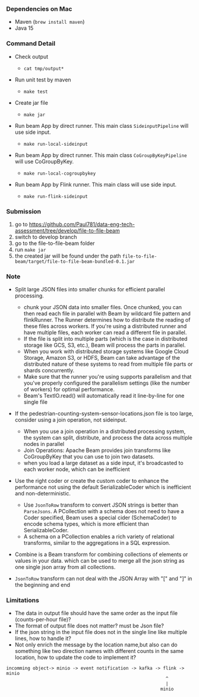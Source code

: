 ### Dependencies on Mac
* Maven (`brew install maven`)
* Java 15

### Command Detail
* Check output
    * `cat tmp/output*`
* Run unit test by maven
  * `make test`
* Create jar file
  * `make jar`
* Run beam App by direct runner. This main class `SideinputPipeline` will use side input.
  * `make run-local-sideinput`

* Run beam App by direct runner. This main class `CoGroupByKeyPipeline` will use CoGroupByKey.
  * `make run-local-cogroupbykey`

* Run beam App by Flink runner. This main class will use side input.
  * `make run-flink-sideinput`

### Submission
1. go to https://github.com/Paul781/data-eng-tech-assessment/tree/develop/file-to-file-beam
2. switch to develop branch
3. go to the file-to-file-beam folder
4. run `make jar`
5. the created jar will be found under the path  `file-to-file-beam/target/file-to-file-beam-bundled-0.1.jar`


### Note
- Split large JSON files into smaller chunks for efficient parallel processing.
  - chunk your JSON data into smaller files. Once chunked, you can then read each file in parallel with Beam by wildcard file pattern and flinkRunner. The Runner determines how to distribute the reading of these files across workers. If you're using a distributed runner and have multiple files, each worker can read a different file in parallel.
  - If the file is split into multiple parts (which is the case in distributed storage like GCS, S3, etc.), Beam will process the parts in parallel.
  - When you work with distributed storage systems like Google Cloud Storage, Amazon S3, or HDFS, Beam can take advantage of the distributed nature of these systems to read from multiple file parts or shards concurrently.
  - Make sure that the runner you're using supports parallelism and that you've properly configured the parallelism settings (like the number of workers) for optimal performance.
  - Beam's TextIO.read() will automatically read it line-by-line for one single file




- If the pedestrian-counting-system-sensor-locations.json file is too large, consider using a join operation, not sideinput.
  - When you use a join operation in a distributed processing system, the system can split, distribute, and process the data across multiple nodes in parallel  
  - Join Operations: Apache Beam provides join transforms like CoGroupByKey that you can use to join two datasets.
  - when you load a large dataset as a side input, it's broadcasted to each worker node, which can be inefficient 


- Use the right coder or create the custom coder to enhance the performance not using the default SerializableCoder which is inefficient and non-deterministic.
  - Use `JsonToRow` transform to convert JSON strings is better than `ParseJsons`. A PCollection with a schema does not need to have a Coder specified, Beam uses a special cider (SchemaCoder) to encode schema types, which is more efficient than SerializableCoder.
  - A schema on a PCollection enables a rich variety of relational transforms, similar to the aggregations in a SQL expression.


- Combine is a Beam transform for combining collections of elements or values in your data. which can be used to merge all the json string as one single json array from all collections.


- `JsonToRow` transform can not deal with the JSON Array with "[" and "]" in the beginning and end

### Limitations
- The data in output file should have the same order as the input file (counts-per-hour file)?
- The format of output file does not matter? must be Json file?
- If the json string in the input file does not in the single line like multiple lines, how to handle it?
- Not only enrich the message by the location name,but also can do something like two direction names with different counts in the same location, how to update the code to implement it? 



```
incomming object-> minio -> event notification -> kafka -> flink -> minio
                                                            ^
                                                            |
                                                          minio
```





